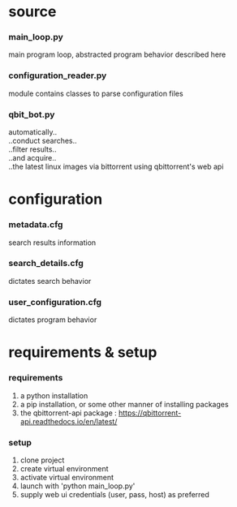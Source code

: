 # source  
### main_loop.py
main program loop, abstracted program behavior described here  

### configuration_reader.py
module contains classes to parse configuration files  

### qbit_bot.py
automatically..  
	..conduct searches..  
	..filter results..  
	..and acquire..  
	..the latest linux images via bittorrent using qbittorrent's web api  



# configuration
### metadata.cfg  
search results information  

### search_details.cfg
dictates search behavior  

### user_configuration.cfg
dictates program behavior  



# requirements & setup
### requirements
1. a python installation  
2. a pip installation, or some other manner of installing packages  
3. the qbittorrent-api package : https://qbittorrent-api.readthedocs.io/en/latest/  


### setup  
1. clone project  
2. create virtual environment  
3. activate virtual environment  
4. launch with 'python main_loop.py'  
5. supply web ui credentials (user, pass, host) as preferred  
